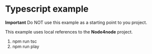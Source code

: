 # Typescript example

**Important** Do NOT use this example as a starting point to you project.

This example uses local references to the **Node4node** project.

1. npm run tsc
2. npm run play